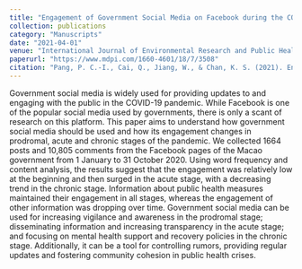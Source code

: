 ```yaml
---
title: "Engagement of Government Social Media on Facebook during the COVID-19 Pandemic in Macao"
collection: publications
category: "Manuscripts"
date: "2021-04-01"
venue: "International Journal of Environmental Research and Public Health"
paperurl: "https://www.mdpi.com/1660-4601/18/7/3508"
citation: "Pang, P. C.-I., Cai, Q., Jiang, W., & Chan, K. S. (2021). Engagement of Government Social Media on Facebook during the COVID-19 Pandemic in Macao. *International Journal of Environmental Research and Public Health*, 18(7). https://doi.org/10.3390/ijerph18073508"
---
```



Government social media is widely used for providing updates to and engaging with the public in the COVID-19 pandemic. While Facebook is one of the popular social media used by governments, there is only a scant of research on this platform. This paper aims to understand how government social media should be used and how its engagement changes in prodromal, acute and chronic stages of the pandemic. We collected 1664 posts and 10,805 comments from the Facebook pages of the Macao government from 1 January to 31 October 2020. Using word frequency and content analysis, the results suggest that the engagement was relatively low at the beginning and then surged in the acute stage, with a decreasing trend in the chronic stage. Information about public health measures maintained their engagement in all stages, whereas the engagement of other information was dropping over time. Government social media can be used for increasing vigilance and awareness in the prodromal stage; disseminating information and increasing transparency in the acute stage; and focusing on mental health support and recovery policies in the chronic stage. Additionally, it can be a tool for controlling rumors, providing regular updates and fostering community cohesion in public health crises.
